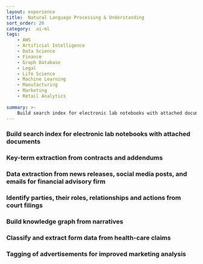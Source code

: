 ```yaml
---
layout: experience
title:  Natural Language Processing & Understanding
sort_order: 20
category:  ai-ml
tags:
    - AWS
    - Artificial Intelligence
    - Data Science
    - Finance
    - Graph Database
    - Legal
    - Life Science
    - Machine Learning
    - Manufacturing
    - Marketing
    - Retail Analytics
 
summary: >-
    Build search index for electronic lab notebooks with attached documents. Key-term extraction from contracts and addendums. Data extraction from news releases, social media posts, and emails for financial advisory firm. Identify parties, their roles, relationships and actions from court filings. Build knowledge graph from narratives. Classify and extract form data from health-care claims. Tagging of advertisements for improved marketing analysis.
---
```


<!--more-->
### Build search index for electronic lab notebooks with attached documents

### Key-term extraction from contracts and addendums

### Data extraction from news releases, social media posts, and emails for financial advisory firm

### Identify parties, their roles, relationships and actions from court filings

### Build knowledge graph from narratives

### Classify and extract form data from health-care claims

### Tagging of advertisements for improved marketing analysis

